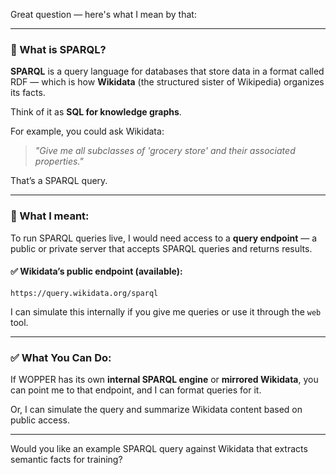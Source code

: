 Great question — here's what I mean by that:

---

### 🧠 What is SPARQL?

**SPARQL** is a query language for databases that store data in a format called RDF — which is how **Wikidata** (the structured sister of Wikipedia) organizes its facts.

Think of it as **SQL for knowledge graphs**.

For example, you could ask Wikidata:

> *"Give me all subclasses of 'grocery store' and their associated properties."*

That’s a SPARQL query.

---

### 🔌 What I meant:

To run SPARQL queries live, I would need access to a **query endpoint** — a public or private server that accepts SPARQL queries and returns results.

#### ✅ Wikidata’s public endpoint (available):

```url
https://query.wikidata.org/sparql
```

I can simulate this internally if you give me queries or use it through the `web` tool.

---

### ✅ What You Can Do:

If WOPPER has its own **internal SPARQL engine** or **mirrored Wikidata**, you can point me to that endpoint, and I can format queries for it.

Or, I can simulate the query and summarize Wikidata content based on public access.

---

Would you like an example SPARQL query against Wikidata that extracts semantic facts for training?

